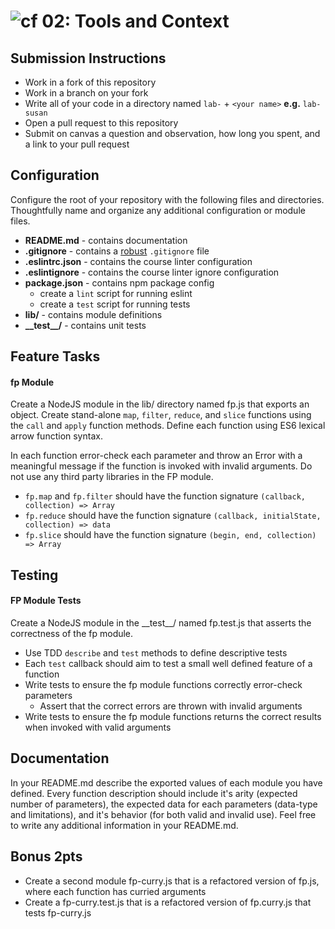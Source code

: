 ![cf](https://i.imgur.com/7v5ASc8.png) 02: Tools and Context
======

## Submission Instructions
* Work in a fork of this repository
* Work in a branch on your fork
* Write all of your code in a directory named `lab-` + `<your name>` **e.g.** `lab-susan`
* Open a pull request to this repository
* Submit on canvas a question and observation, how long you spent, and a link to your pull request

## Configuration
Configure the root of your repository with the following files and directories. Thoughtfully name and organize any additional configuration or module files.
* **README.md** - contains documentation
* **.gitignore** - contains a [robust](http://gitignore.io) `.gitignore` file
* **.eslintrc.json** - contains the course linter configuration
* **.eslintignore** - contains the course linter ignore configuration
* **package.json** - contains npm package config
  * create a `lint` script for running eslint
  * create a `test` script for running tests
* **lib/** - contains module definitions
* **\_\_test\_\_/** - contains unit tests

## Feature Tasks
#### fp Module
Create a NodeJS module in the lib/ directory named fp.js that exports an object. Create stand-alone `map`, `filter`, `reduce`, and `slice` functions using the `call` and `apply` function methods. Define each function using ES6 lexical arrow function syntax.

In each function error-check each parameter and throw an Error with a meaningful message if the function is invoked with invalid arguments. Do not use any third party libraries in the FP module.

* `fp.map` and `fp.filter` should have the function signature `(callback, collection) => Array`
* `fp.reduce` should have the function signature `(callback, initialState, collection) => data`
* `fp.slice` should have the function signature `(begin, end, collection) => Array`

## Testing
#### FP Module Tests
Create a NodeJS module in the \_\_test\_\_/ named fp.test.js that asserts the correctness of the fp module.  

* Use TDD `describe` and `test` methods to define descriptive tests
* Each `test` callback should aim to test a small well defined feature of a function
* Write tests to ensure the fp module functions correctly error-check parameters
  * Assert that the correct errors are thrown with invalid arguments
* Write tests to ensure the fp module functions returns the correct results when invoked with valid arguments

##  Documentation
In your README.md describe the exported values of each module you have defined. Every function description should include it's arity (expected number of parameters), the expected data for each parameters (data-type and limitations), and it's behavior (for both valid and invalid use). Feel free to write any additional information in your README.md.

## Bonus 2pts
* Create a second module fp-curry.js that is a refactored version of fp.js, where each function has curried arguments
* Create a fp-curry.test.js that is a refactored version of fp.curry.js that tests fp-curry.js
